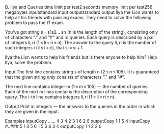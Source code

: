 B. Ilya and Queries
time limit per test2 seconds
memory limit per test256 megabytes
inputstandard input
outputstandard output
Ilya the Lion wants to help all his friends with passing exams. They need to solve the following problem to pass the IT exam.

You've got string s = s1s2... sn (n is the length of the string), consisting only of characters "." and "#" and m queries. Each query is described by a pair of integers li, ri (1 ≤ li < ri ≤ n). The answer to the query li, ri is the number of such integers i (li ≤ i < ri), that si = si + 1.

Ilya the Lion wants to help his friends but is there anyone to help him? Help Ilya, solve the problem.

Input
The first line contains string s of length n (2 ≤ n ≤ 105). It is guaranteed that the given string only consists of characters "." and "#".

The next line contains integer m (1 ≤ m ≤ 105) — the number of queries. Each of the next m lines contains the description of the corresponding query. The i-th line contains integers li, ri (1 ≤ li < ri ≤ n).

Output
Print m integers — the answers to the queries in the order in which they are given in the input.

Examples
inputCopy
......
4
3 4
2 3
1 6
2 6
outputCopy
1
1
5
4
inputCopy
#..###
5
1 3
5 6
1 5
3 6
3 4
outputCopy
1
1
2
2
0